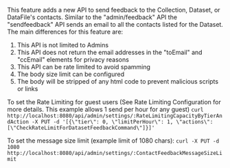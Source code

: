 This feature adds a new API to send feedback to the Collection, Dataset, or DataFile's contacts.
Similar to the "admin/feedback" API the "sendfeedback" API sends an email to all the contacts listed for the Dataset. The main differences for this feature are:
1. This API is not limited to Admins
2. This API does not return the email addresses in the "toEmail" and "ccEmail" elements for privacy reasons
3. This API can be rate limited to avoid spamming
4. The body size limit can be configured
5. The body will be stripped of any html code to prevent malicious scripts or links

To set the Rate Limiting for guest users (See Rate Limiting Configuration for more details. This example allows 1 send per hour for any guest)
``curl http://localhost:8080/api/admin/settings/:RateLimitingCapacityByTierAndAction -X PUT -d '[{\"tier\": 0, \"limitPerHour\": 1, \"actions\": [\"CheckRateLimitForDatasetFeedbackCommand\"]}]'``

To set the message size limit (example limit of 1080 chars):
``curl -X PUT -d 1080 http://localhost:8080/api/admin/settings/:ContactFeedbackMessageSizeLimit``

